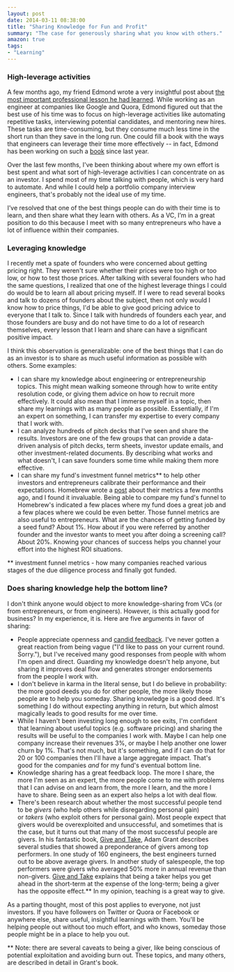 ```yaml
---
layout: post
date: 2014-03-11 08:38:00
title: "Sharing Knowledge for Fun and Profit"
summary: "The case for generously sharing what you know with others."
amazon: true
tags:
- "Learning"
---
```


### High-leverage activities  

A few months ago, my friend Edmond wrote a very insightful post about <a href="http://www.theeffectiveengineer.com/blog/most-important-lesson-ive-learned-in-my-professional-life" target="_blank">the most important professional lesson he had learned</a>. While working as an engineer at companies like Google and Quora, Edmond figured out that the best use of his time was to focus on high-leverage activities like automating repetitive tasks, interviewing potential candidates, and mentoring new hires. These tasks are time-consuming, but they consume much less time in the short run than they save in the long run. One could fill a book with the ways that engineers can leverage their time more effectively -- in fact, Edmond has been working on such a <a href="http://www.theeffectiveengineer.com/book" target="_blank">book</a> since last year.

Over the last few months, I've been thinking about where my own effort is best spent and what sort of high-leverage activities I can concentrate on as an investor. I spend most of my time talking with people, which is very hard to automate. And while I could help a portfolio company interview engineers, that's probably not the ideal use of my time.

I’ve resolved that one of the best things people can do with their time is to learn, and then share what they learn with others. As a VC, I’m in a great position to do this because I meet with so many entrepreneurs who have a lot of influence within their companies.  

### Leveraging knowledge

I recently met a spate of founders who were concerned about getting pricing right. They weren't sure whether their prices were too high or too low, or how to test those prices. After talking with several founders who had the same questions, I realized that one of the highest leverage things I could do would be to learn all about pricing myself. If I were to read several books and talk to dozens of founders about the subject, then not only would I know how to price things, I'd be able to give good pricing advice to everyone that I talk to. Since I talk with hundreds of founders each year, and those founders are busy and do not have time to do a lot of research themselves, every lesson that I learn and share can have a significant positive impact.

I think this observation is generalizable: one of the best things that I can do as an investor is to share as much useful information as possible with others. Some examples:

- I can share my knowledge about engineering or entrepreneurship topics. This might mean walking someone through how to write entity resolution code, or giving them advice on how to recruit more effectively. It could also mean that I immerse myself in a topic, then share my learnings with as many people as possible. Essentially, if I'm an expert on something, I can transfer my expertise to every company that I work with.
- I can analyze hundreds of pitch decks that I've seen and share the results. Investors are one of the few groups that can provide a data-driven analysis of pitch decks, term sheets, investor update emails, and other investment-related documents. By describing what works and what doesn't, I can save founders some time while making them more effective.
- I can share my fund's investment funnel metrics** to help other investors and entrepreneurs calibrate their performance and their expectations. Homebrew wrote a <a href="http://venturegeneratedcontent.com/2014/01/09/homebrews-1-the-vc-metrics-behind-investing-in-one-of-every-100-companies-we-meet/" target="_blank">post</a> about their metrics a few months ago, and I found it invaluable. Being able to compare my fund's funnel to Homebrew's indicated a few places where my fund does a great job and a few places where we could be even better. Those funnel metrics are also useful to entrepreneurs. What are the chances of getting funded by a seed fund? About 1%. How about if you were referred by another founder and the investor wants to meet you after doing a screening call? About 20%. Knowing your chances of success helps you channel your effort into the highest ROI situations.

** investment funnel metrics - how many companies reached various stages of the due diligence process and finally got funded.

### Does sharing knowledge help the bottom line?

I don't think anyone would object to more knowledge-sharing from VCs (or from entrepreneurs, or from engineers). However, is this actually good for business? In my experience, it is. Here are five arguments in favor of sharing:

- People appreciate openness and <a href="{{site.url}}in-defense-of-candidness" target="_blank">candid feedback</a>. I've never gotten a great reaction from being vague ("I'd like to pass on your current round. Sorry."), but I've received many good responses from people with whom I'm open and direct. Guarding my knowledge doesn't help anyone, but sharing it improves deal flow and generates stronger endorsements from the people I work with.
- I don't believe in karma in the literal sense, but I do believe in probability: the more good deeds you do for other people, the more likely those people are to help you someday. Sharing knowledge is a good deed. It's something I do without expecting anything in return, but which almost magically leads to good results for me over time.
- While I haven't been investing long enough to see exits, I'm confident that learning about useful topics (e.g. software pricing) and sharing the results will be useful to the companies I work with. Maybe I can help one company increase their revenues 3%, or maybe I help another one lower churn by 1%. That's not much, but it's something, and if I can do that for 20 or 100 companies then I'll have a large aggregate impact. That's good for the companies _and_ for my fund's eventual bottom line.
- Knowledge sharing has a great feedback loop. The more I share, the more I'm seen as an expert, the more people come to me with problems that I can advise on and learn from, the more I learn, and the more I have to share. Being seen as an expert also helps a lot with deal flow.
- There's been research about whether the most successful people tend to be _givers_ (who help others while disregarding personal gain) or _takers_ (who exploit others for personal gain). Most people expect that givers would be overexploited and unsuccessful, and sometimes that is the case, but it turns out that many of the most successful people are givers. In his fantastic book, <a href="http://www.amazon.com/gp/product/0143124986/ref=as_li_ss_tl?ie=UTF8&camp=1789&creative=390957&creativeASIN=0143124986&linkCode=as2&tag=lesbl0f-20" target="_blank">Give and Take</a>, Adam Grant describes several studies that showed a preponderance of givers among top performers. In one study of 160 engineers, the best engineers turned out to be above average givers. In another study of salespeople, the top performers were givers who averaged 50% more in annual revenue than non-givers. <u>Give and Take</u> explains that being a taker helps you get ahead in the short-term at the expense of the long-term; being a giver has the opposite effect.** In my opinion, teaching is a great way to give.

As a parting thought, most of this post applies to everyone, not just investors. If you have followers on Twitter or Quora or Facebook or anywhere else, share useful, insightful learnings with them. You'll be helping people out without too much effort, and who knows, someday those people might be in a place to help you out.

** Note: there are several caveats to being a giver, like being conscious of potential exploitation and avoiding burn out. These topics, and many others, are described in detail in Grant's book.